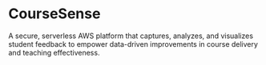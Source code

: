 # CourseSense
A secure, serverless AWS platform that captures, analyzes, and visualizes student feedback to empower data-driven improvements in course delivery and teaching effectiveness.
